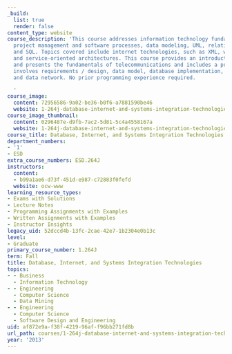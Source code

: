 ```yaml
---
_build:
  list: true
  render: false
content_type: website
course_description: 'This course addresses information technology fundamentals, including
  project management and software processes, data modeling, UML, relational databases
  and SQL. Topics covered include internet technologies, such as XML, web services,
  and service-oriented architectures. This course provides an introduction to security
  and presents the fundamentals of telecommunications and includes a project that
  involves requirements / design, data model, database implementation, website, security
  and data network. No prior programming experience required.

  '
course_image:
  content: 72956586-9a02-be36-b0f6-a7881590be46
  website: 1-264j-database-internet-and-systems-integration-technologies-fall-2013
course_image_thumbnail:
  content: 0296487e-d9fb-7ac2-5d81-5c4a4558167a
  website: 1-264j-database-internet-and-systems-integration-technologies-fall-2013
course_title: Database, Internet, and Systems Integration Technologies
department_numbers:
- '1'
- ESD
extra_course_numbers: ESD.264J
instructors:
  content:
  - b99a1ae6-d73f-451d-e987-c72883f0fefd
  website: ocw-www
learning_resource_types:
- Exams with Solutions
- Lecture Notes
- Programming Assignments with Examples
- Written Assignments with Examples
- Instructor Insights
legacy_uid: 52dccd4b-13fc-2cae-42e7-1b2304e0b13c
level:
- Graduate
primary_course_number: 1.264J
term: Fall
title: Database, Internet, and Systems Integration Technologies
topics:
- - Business
  - Information Technology
- - Engineering
  - Computer Science
  - Data Mining
- - Engineering
  - Computer Science
  - Software Design and Engineering
uid: af872e9a-f38f-4219-96af-f96bb271fd8b
url_path: courses/1-264j-database-internet-and-systems-integration-technologies-fall-2013
year: '2013'
---
```

